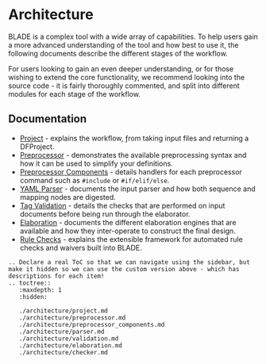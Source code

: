 # Architecture
BLADE is a complex tool with a wide array of capabilities. To help users gain a more advanced understanding of the tool and how best to use it, the following documents describe the different stages of the workflow.

For users looking to gain an even deeper understanding, or for those wishing to extend the core functionality, we recommend looking into the source code - it is fairly thoroughly commented, and split into different modules for each stage of the workflow.

## Documentation
* [Project](./architecture/project.md) - explains the workflow, ƒrom taking input files and returning a DFProject.
* [Preprocessor](./architecture/preprocessor.md) - demonstrates the available preprocessing syntax and how it can be used to simplify your definitions.
* [Preprocessor Components](./architecture/preprocessor_components.md) - details handlers for each preprocessor command such as `#include` or `#if/elif/else`.
* [YAML Parser](./architecture/parser.md) - documents the input parser and how both sequence and mapping nodes are digested.
* [Tag Validation](./architecture/validation.md) - details the checks that are performed on input documents before being run through the elaborator.
* [Elaboration](./architecture/elaboration.md) - documents the different elaboration engines that are available and how they inter-operate to construct the final design.
* [Rule Checks](./architecture/checker.md) - explains the extensible framework for automated rule checks and waivers built into BLADE.

```eval_rst
.. Declare a real ToC so that we can navigate using the sidebar, but make it hidden so we can use the custom version above - which has descriptions for each item!
.. toctree::
   :maxdepth: 1
   :hidden:

   ./architecture/project.md
   ./architecture/preprocessor.md
   ./architecture/preprocessor_components.md
   ./architecture/parser.md
   ./architecture/validation.md
   ./architecture/elaboration.md
   ./architecture/checker.md
```
